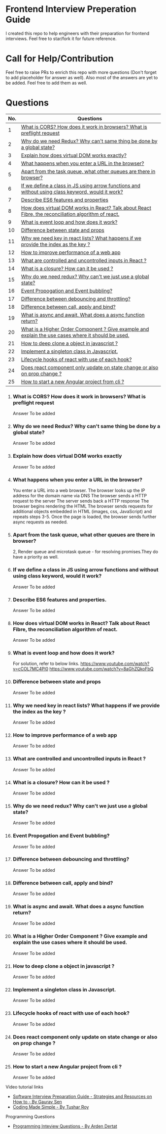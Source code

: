 # Frontend Interview Preperation Guide
I created this repo to help engineers with their preparation for frontend interviews. Feel free to star/fork it for future reference.

# Call for Help/Contribution
Feel free to raise PRs to enrich this repo with more questions (Don't forget to add placeholder for answer as well). Also most of the answers are yet to be added. Feel free to add them as well.


# Questions

| No. | Questions |
|---- | ---------
|1  | [What is CORS? How does it work in browsers? What is preflight request](#What-is-CORS?-How-does-it-work-in-browsers?-What-is-preflight-request) |
|2  | [Why do we need Redux? Why can't same thing be done by a global state?](#Why-do-we-need-Redux?-Why-can't-same-thing-be-done-by-a-global-state?) |
|3  | [Explain how does virtual DOM works exactly?](#Explain-how-does-virtual-DOM-works-exactly) |
|4  | [What happens when you enter a URL in the browser?](#What-happens-when-you-enter-a-URL-in-the-browser?) |
|5  | [Apart from the task queue, what other queues are there in browser?](#Apart-from-the-task-queue,-what-other-queues-are-there-in-browser?) |
|6  | [If we define a class in JS using arrow functions and without using class keyword, would it work?](#If-we-define-a-class-in-JS-using-arrow-functions-and-without-using-class-keyword,-would-it-work?) |
|7  | [Describe ES6 features and properties](#Describe-ES6-features-and-properties) |
|8  | [How does virtual DOM works in React? Talk about React Fibre, the reconciliation algorithm of react.](#How-does-virtual-DOM-works-in-React?-Talk-about-React-Fibre,-the-reconciliation-algorithm-of-react.) |
|9  | [What is event loop and how does it work?](#What-is-event-loop-and-how-does-it-work?) |
|10  | [Difference between state and props](#Difference-between-state-and-props) |
|11  | [Why we need key in react lists? What happens if we provide the index as the key ?](#Why-we-need-key-in-react-lists?-What-happens-if-we-provide-the-index-as-the-key-?) |
|12  | [How to improve performance of a web app](#How-to-improve-performance-of-a-web-app) |
|13  | [What are controlled and uncontrolled inputs in React ?](#What-are-controlled-and-uncontrolled-inputs-in-React-?) |
|14  | [What is a closure? How can it be used ?](#What-is-a-closure?-How-can-it-be-used-?) |
|15  | [Why do we need redux? Why can't we just use a global state?](#Why-do-we-need-redux?-Why-can't-we-just-use-a-global-state?) |
|16  | [Event Propogation and Event bubbling?](#Event-Propogation-and-Event-bubbling?) |
|17  | [Difference between debouncing and throttling?](#Difference-between-debouncing-and-throttling?) |
|18  | [Difference between call, apply and bind?](#Difference-between-call,-apply-and-bind?) |
|19  | [What is async and await. What does a async function return?](#What-is-async-and-await.-What-does-a-async-function-return?) |
|20  | [What is a Higher Order Component ? Give example and explain the use cases where it should be used.](#What-is-a-Higher-Order-Component-?-Give-example-and-explain-the-use-cases-where-it-should-be-used.) |
|21  | [How to deep clone a object in javascript ?](#How-to-deep-clone-a-object-in-javascript-?) |
|22  | [Implement a singleton class in Javascript.](#Implement-a-singleton-class-in-Javascript.) |
|23  | [Lifecycle hooks of react with use of each hook?](#Lifecycle-hooks-of-react-with-use-of-each-hook?) |
|24  | [Does react component only update on state change or also on prop change ?](#Does-react-component-only-update-on-state-change-or-also-on-prop-change-?) |
|25  | [How to start a new Angular project from cli ?](#How-to-start-a-new-Angular-project-from-cli-?) |


1. ### What is CORS? How does it work in browsers? What is preflight request
     Answer To be added
2. ### Why do we need Redux? Why can't same thing be done by a global state?
     Answer To be added
3. ### Explain how does virtual DOM works exactly
     Answer To be added
4. ### What happens when you enter a URL in the browser?
    You enter a URL into a web browser.
    The browser looks up the IP address for the domain name via DNS
    The browser sends a HTTP request to the server
    The server sends back a HTTP response
    The browser begins rendering the HTML
    The browser sends requests for additional objects embedded in HTML (images, css, JavaScript) and repeats steps 3-5.
Once the page is loaded, the browser sends further async requests as needed.
5. ### Apart from the task queue, what other queues are there in browser? 
    2, Render queue and microtask queue - for resolving promises.They do have a priority as well.
6. ### If we define a class in JS using arrow functions and without using class keyword, would it work?
     Answer To be added
7. ### Describe ES6 features and properties.
     Answer To be added
8. ### How does virtual DOM works in React? Talk about React Fibre, the reconciliation algorithm of react.
     Answer To be added
9. ### What is event loop and how does it work?
    For solution, refer to below links.
    https://www.youtube.com/watch?v=cCOL7MC4Pl0
    https://www.youtube.com/watch?v=8aGhZQkoFbQ
10. ### Difference between state and props
     Answer To be added
11. ### Why we need key in react lists? What happens if we provide the index as the key ?
     Answer To be added
12. ### How to improve performance of a web app
     Answer To be added
13. ### What are controlled and uncontrolled inputs in React ?
     Answer To be added
14. ### What is a closure? How can it be used ?
     Answer To be added
15. ### Why do we need redux? Why can't we just use a global state?
     Answer To be added
16. ### Event Propogation and Event bubbling?
     Answer To be added
17. ### Difference between debouncing and throttling?
     Answer To be added
18. ### Difference between call, apply and bind?
     Answer To be added
19. ### What is async and await. What does a async function return?
     Answer To be added
20. ### What is a Higher Order Component ? Give example and explain the use cases where it should be used.
     Answer To be added
21. ### How to deep clone a object in javascript ?
     Answer To be added
22. ### Implement a singleton class in Javascript.
     Answer To be added
23. ### Lifecycle hooks of react with use of each hook?
     Answer To be added
24. ### Does react component only update on state change or also on prop change ?
     Answer To be added
25. ### How to start a new Angular project from cli ?
     Answer To be added




Video tutorial links
- [Software Interview Preparation Guide - Strategies and Resources on How to - By Gaurav Sen](https://www.youtube.com/watch?time_continue=768&v=bBPHpH8aKjw)
- [Coding Made Simple - By Tushar Roy](https://www.youtube.com/user/tusharroy2525/)

Programming Questions
- [Programming Inteview Questions - By Arden Dertat](http://www.ardendertat.com/2012/01/09/programming-interview-questions/)
